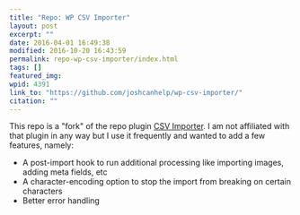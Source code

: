 ```yaml
---
title: "Repo: WP CSV Importer"
layout: post
excerpt: ""
date: 2016-04-01 16:49:38
modified: 2016-10-20 16:43:59
permalink: repo-wp-csv-importer/index.html
tags: []
featured_img:
wpid: 4391
link_to: "https://github.com/joshcanhelp/wp-csv-importer/"
citation: ""
---
```



This repo is a "fork" of the repo plugin [CSV Importer](https://wordpress.org/plugins/csv-importer/). I am not affiliated with that plugin in any way but I use it frequently and wanted to add a few features, namely:

- A post-import hook to run additional processing like importing images, adding meta fields, etc
- A character-encoding option to stop the import from breaking on certain characters
- Better error handling
